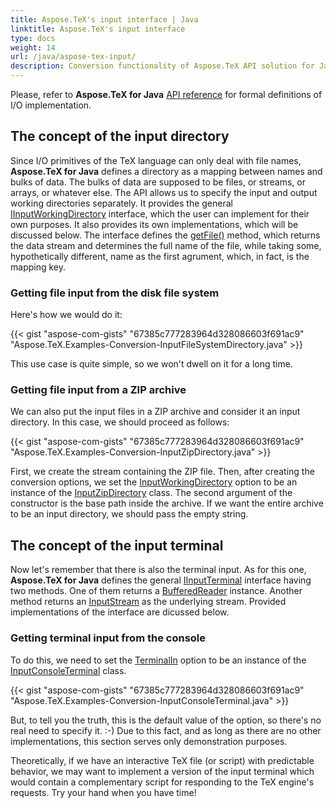 ```yaml
---
title: Aspose.TeX's input interface | Java
linktitle: Aspose.TeX's input interface
type: docs
weight: 14
url: /java/aspose-tex-input/
description: Conversion functionality of Aspose.TeX API solution for Java with TeX, as an input format is explained here with the code examples.
---
```


Please, refer to **Aspose.TeX for Java** [API reference](https://apireference.aspose.com/tex/java/com.aspose.tex/package-frame) for formal definitions of I/O implementation.

## **The concept of the input directory**
Since I/O primitives of the TeX language can only deal with file names, **Aspose.TeX for Java** defines a directory as a mapping between names and bulks of data. The bulks of data are supposed to be files, or streams, or arrays, or whatever else. The API allows us to specify the input and output working directories separately. It provides the general [IInputWorkingDirectory](https://apireference.aspose.com/tex/java/com.aspose.tex/IInputWorkingDirectory) interface, which the user can implement for their own purposes. It also provides its own implementations, which will be discussed below. The interface defines the [getFile()](https://apireference.aspose.com/tex/java/com.aspose.tex/IInputWorkingDirectory#getFile-java.lang.String-java.lang.String:A-boolean-) method, which returns the data stream and determines the full name of the file, while taking some, hypothetically different, name as the first agrument, which, in fact, is the mapping key.

### **Getting file input from the disk file system**

Here's how we would do it:

{{< gist "aspose-com-gists" "67385c777283964d328086603f691ac9" "Aspose.TeX.Examples-Conversion-InputFileSystemDirectory.java" >}}

This use case is quite simple, so we won't dwell on it for a long time.

### **Getting file input from a ZIP archive**

We can also put the input files in a ZIP archive and consider it an input directory. In this case, we should proceed as follows:

{{< gist "aspose-com-gists" "67385c777283964d328086603f691ac9" "Aspose.TeX.Examples-Conversion-InputZipDirectory.java" >}}

First, we create the stream containing the ZIP file. Then, after creating the conversion options, we set the [InputWorkingDirectory](https://apireference.aspose.com/tex/java/com.aspose.tex/TeXOptions#getInputWorkingDirectory--) option to be an instance of the [InputZipDirectory](https://apireference.aspose.com/tex/java/com.aspose.tex/InputZipDirectory) class. The second argument of the constructor is the base path inside the archive. If we want the entire archive to be an input directory, we should pass the empty string. 

## **The concept of the input terminal**

Now let's remember that there is also the terminal input. As for this one, **Aspose.TeX for Java** defines the general [IInputTerminal](https://apireference.aspose.com/tex/java/com.aspose.tex/IInputTerminal) interface having two methods. One of them returns a  [BufferedReader](https://docs.oracle.com/javase/6/docs/api/java/io/BufferedReader.html) instance. Another method returns an [InputStream](https://docs.oracle.com/javase/6/docs/api/java/io/InputStream.html) as the underlying stream. Provided implementations of the interface are dicussed below.

### **Getting terminal input from the console**

To do this, we need to set the [TerminalIn](https://apireference.aspose.com/tex/java/com.aspose.tex/TeXOptions#getTerminalIn--) option to be an instance of the [InputConsoleTerminal](https://apireference.aspose.com/tex/java/com.aspose.tex/InputConsoleTerminal) class.

{{< gist "aspose-com-gists" "67385c777283964d328086603f691ac9" "Aspose.TeX.Examples-Conversion-InputConsoleTerminal.java" >}}

But, to tell you the truth, this is the default value of the option, so there's no real need to specify it. :-) Due to this fact, and as long as there are no other implementations, this section serves only demonstration purposes.

Theoretically, if we have an interactive TeX file (or script) with predictable behavior, we may want to implement a version of the input terminal which would contain a complementary script for responding to the TeX engine's requests. Try your hand when you have time!
